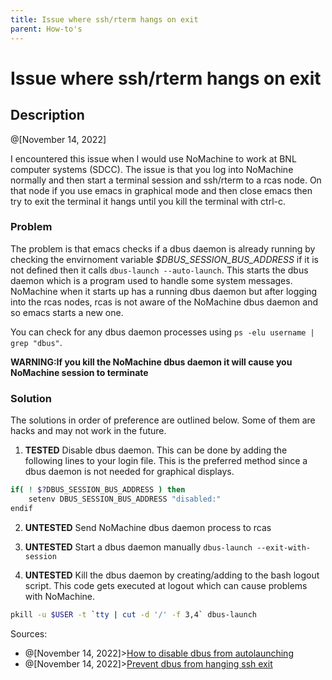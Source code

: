 ```yaml
---
title: Issue where ssh/rterm hangs on exit
parent: How-to's
---
```


Issue where ssh/rterm hangs on exit
==================

Description
----------

@[November 14, 2022]

I encountered this issue when I would use NoMachine to work at BNL computer systems (SDCC). The issue is that you log into NoMachine normally and then start a terminal session and ssh/rterm to a rcas node. On that node if you use emacs in graphical mode and then close emacs then try to exit the terminal it hangs until you kill the terminal with ctrl-c.

### Problem

The problem is that emacs checks if a dbus daemon is already running by checking the envirnoment variable *$DBUS_SESSION_BUS_ADDRESS* if it is not defined then it calls `dbus-launch --auto-launch`. This starts the dbus daemon which is a program used to handle some system messages. NoMachine when it starts up has a running dbus daemon but after logging into the rcas nodes, rcas is not aware of the NoMachine dbus daemon and so emacs starts a new one.

You can check for any dbus daemon processes using `ps -elu username | grep "dbus"`.

__WARNING:If you kill the NoMachine dbus daemon it will cause you NoMachine session to terminate__

### Solution

The solutions in order of preference are outlined below. Some of them are hacks and may not work in the future.

1. __TESTED__ Disable dbus daemon.  This can be done by adding the following lines to your login file. This is the preferred method since a dbus daemon is not needed for graphical displays.

```bash
if( ! $?DBUS_SESSION_BUS_ADDRESS ) then
    setenv DBUS_SESSION_BUS_ADDRESS "disabled:"
endif
```

2. __UNTESTED__ Send NoMachine dbus daemon process to rcas

3. __UNTESTED__ Start a dbus daemon manually `dbus-launch --exit-with-session`

4. __UNTESTED__ Kill the dbus daemon by creating/adding to the bash logout script. This code gets executed at logout which can cause problems with NoMachine.

```bash
pkill -u $USER -t `tty | cut -d '/' -f 3,4` dbus-launch
```

Sources:

- @[November 14, 2022]>[How to disable dbus from autolaunching](https://codereview.chromium.org/2861163002)
- @[November 14, 2022]>[Prevent dbus from hanging ssh exit](https://serverfault.com/questions/405518/how-to-configure-d-bus-and-ssh-x-forwarding-to-prevent-ssh-from-hanging-on-exit)
